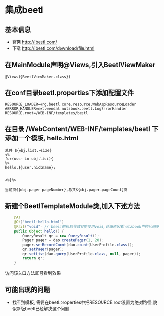# 集成beetl

## 基本信息

* 官网 http://ibeetl.com/
* 下载 http://ibeetl.com/download/file.html

## 在MainModule声明@Views,引入BeetlViewMaker

```
@Views({BeetlViewMaker.class})
```

## 在conf目录beetl.properties下添加配置文件

```
RESOURCE_LOADER=org.beetl.core.resource.WebAppResourceLoader
#ERROR_HANDLER=net.wendal.nutzbook.beetl.LogErrorHandler
RESOURCE.root=/WEB-INF/templates/beetl
```

## 在目录 /WebContent/WEB-INF/templates/beetl 下添加一个模板, hello.html

```
总共 ${obj.list.~size}
<%
for(user in obj.list){
%>
hello,${user.nickname};


<%}%>

当前页${obj.pager.pageNumber},总共${obj.pager.pageCount}页
```

## 新建个BeetlTemplateModule类,加入下述方法

```java
	@At
	@Ok("beetl:hello.html")
	@Fail("void") // beelt的机制导致只能使用void,详细原因看nutzbook中的代码吧
	public Object hello() {
		QueryResult qr = new QueryResult();
		Pager pager = dao.createPager(1, 20);
		pager.setRecordCount(dao.count(UserProfile.class));
		qr.setPager(pager);
		qr.setList(dao.query(UserProfile.class, null, pager));
		return qr;
	}
```

访问该入口方法即可看到效果

## 可能出现的问题

* 找不到模板, 需要在beetl.properties中把RESOURCE.root设置为绝对路径,貌似新版beetl已经解决这个问题.